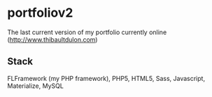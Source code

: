 portfoliov2
===========

The last current version of my portfolio currently online (http://www.thibaultdulon.com)

Stack
-----

FLFramework (my PHP framework), PHP5, HTML5, Sass, Javascript, Materialize, MySQL
